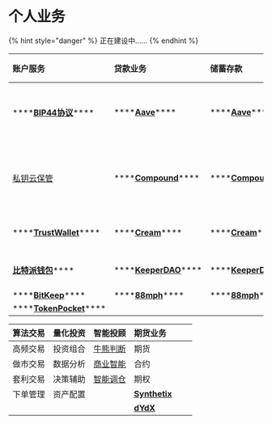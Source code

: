# 个人业务

{% hint style="danger" %}
正在建设中……
{% endhint %}

| **账户服务** | **贷款业务** | **储蓄存款** | **信用卡** | **外汇业务** | **投资理财** | **私人银行** | **金融市场** |
| :--- | :--- | :--- | :--- | :--- | :--- | :--- | :--- |
| \*\*\*\*[**BIP44协议**](https://learnblockchain.cn/2018/09/28/hdwallet/)\*\*\*\* | \*\*\*\*[**Aave**](https://app.aave.com/)\*\*\*\* | \*\*\*\*[**Aave**](https://app.aave.com/)\*\*\*\* | \*\*\*\*[**使用指南**](https://www.bfm-unity.com/qian-xian/management-cockpit-operation/zhe-die)\*\*\*\* | \*\*\*\*[**币安法币交易**](https://www.bfm-unity.com/qian-xian/command-room-discovery#chuan-tong-qu-kuai-lian)\*\*\*\* | \*\*\*\*[**热销理财产品**](https://www.bfm-unity.com/qian-xian/command-room-discovery/command-room-eth#defi)\*\*\*\* | \*\*\*\*[**Debank**](https://debank.com/swap)\*\*\*\* | \*\*\*\*[**市场**](https://www.bfm-unity.com/qian-xian/management-cockpit-operation/ling-hang-duo-lei-da)\*\*\*\* |
|  [私钥云保管](https://www.bfm-unity.com/qian-xian/management-cockpit-operation/si-yao-yun-bao-guan) | \*\*\*\*[**Compound**](https://app.compound.finance/)\*\*\*\* | \*\*\*\*[**Compound**](https://app.compound.finance/)\*\*\*\* | \*\*\*\* | \*\*\*\*[**比特派法币交易**](https://www.bfm-unity.com/qian-xian/command-room-discovery#chuan-tong-qu-kuai-lian)\*\*\*\* | \*\*\*\*[**热销DeFi基金**](https://www.bfm-unity.com/qian-xian/command-room-discovery/command-room-eth#defi)\*\*\*\* | \*\*\*\*[**Zapper.fi**](https://zapper.fi/)\*\*\*\* | \*\*\*\*[**币优**](https://www.biyou.tech/)\*\*\*\* |
| \*\*\*\*[**TrustWallet**](https://trustwallet.com/)\*\*\*\* | \*\*\*\*[**Cream**](https://app.cream.finance/)\*\*\*\* | \*\*\*\*[**Cream**](https://app.cream.finance/)\*\*\*\* | \*\*\*\* | \*\*\*\* | **BTC锚定物** | \*\*\*\*[**Zerion**](https://app.zerion.io/exchange)\*\*\*\* | \*\*\*\*[**派网**](https://www.pionex.cc/zh-CN/sign/ref/NxwM4W0S)\*\*\*\* |
| [**比特派钱包**](https://bitpie.com/)\*\*\*\* | \*\*\*\*[**KeeperDAO**](https://app.keeperdao.com/)\*\*\*\* | \*\*\*\*[**KeeperDAO**](https://app.keeperdao.com/)\*\*\*\* | \*\*\*\* | \*\*\*\* | **ETH锚定物** | \*\*\*\* | \*\*\*\* |
| \*\*\*\*[**BitKeep**](https://bitkeep.org/)\*\*\*\* | \*\*\*\*[**88mph**](https://88mph.app/)\*\*\*\* | \*\*\*\*[**88mph**](https://88mph.app/)\*\*\*\* | \*\*\*\* | \*\*\*\* |  |  |  |
| \*\*\*\*[**TokenPocket**](https://www.tokenpocket.pro/)\*\*\*\* |  |  |  |  |  |  |  |

| 算法交易 | 量化投资 | 智能投顾 | 期货业务 |  |  |
| :--- | :--- | :--- | :--- | :--- | :--- |
| 高频交易 | 投资组合 | [牛熊判断](https://www.bfm-unity.com/qian-xian/management-cockpit-operation/ling-hang-duo-lei-da) | 期货 |  |  |
| 做市交易 | 数据分析 | [商业智能](https://www.bfm-unity.com/qian-xian/research-institute-development/xiao-bai-xue-cheng/power-bi-jiao-cheng) | 合约 |  |  |
| 套利交易 | 决策辅助 | [智能调仓](https://www.bfm-unity.com/qian-xian/management-cockpit-operation/ling-hang-duo-lei-da) | 期权 |  |  |
| 下单管理 | 资产配置 |  | [**Synthetix**](https://synthetix.io/) |  |  |
|  |  |  | [**dYdX**](https://dydx.exchange/) |  |  |

